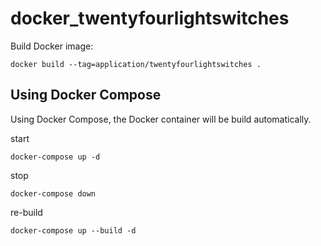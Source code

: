# docker_twentyfourlightswitches

Build Docker image:
```
docker build --tag=application/twentyfourlightswitches .
```

## Using Docker Compose

Using Docker Compose, the Docker container will be build automatically.

start
```
docker-compose up -d
```

stop
```
docker-compose down
```

re-build
```
docker-compose up --build -d
```
